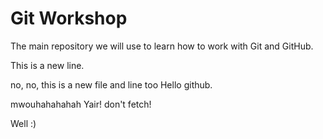 # Git Workshop

The main repository we will use to learn how to work with Git and GitHub.

This is a new line.

no, no, this is a new file and line too
Hello github.

mwouhahahahah
Yair! don't fetch!

Well :)
